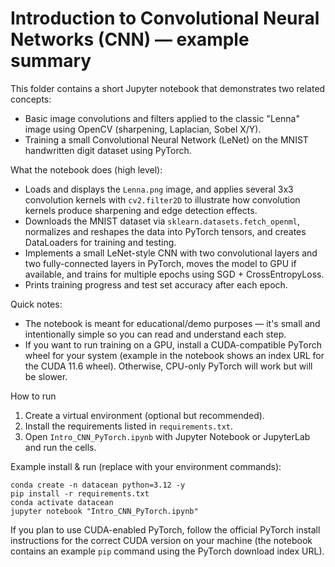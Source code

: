 # Introduction to Convolutional Neural Networks (CNN) — example summary

This folder contains a short Jupyter notebook that demonstrates two related concepts:

- Basic image convolutions and filters applied to the classic "Lenna" image using OpenCV (sharpening, Laplacian, Sobel X/Y).
- Training a small Convolutional Neural Network (LeNet) on the MNIST handwritten digit dataset using PyTorch.

What the notebook does (high level):

- Loads and displays the `Lenna.png` image, and applies several 3x3 convolution kernels with `cv2.filter2D` to illustrate how convolution kernels produce sharpening and edge detection effects.
- Downloads the MNIST dataset via `sklearn.datasets.fetch_openml`, normalizes and reshapes the data into PyTorch tensors, and creates DataLoaders for training and testing.
- Implements a small LeNet-style CNN with two convolutional layers and two fully-connected layers in PyTorch, moves the model to GPU if available, and trains for multiple epochs using SGD + CrossEntropyLoss.
- Prints training progress and test set accuracy after each epoch.

Quick notes:

- The notebook is meant for educational/demo purposes — it's small and intentionally simple so you can read and understand each step.
- If you want to run training on a GPU, install a CUDA-compatible PyTorch wheel for your system (example in the notebook shows an index URL for the CUDA 11.6 wheel). Otherwise, CPU-only PyTorch will work but will be slower.

How to run

1. Create a virtual environment (optional but recommended).
2. Install the requirements listed in `requirements.txt`.
3. Open `Intro_CNN_PyTorch.ipynb` with Jupyter Notebook or JupyterLab and run the cells.

Example install & run (replace with your environment commands):

    conda create -n datacean python=3.12 -y
	pip install -r requirements.txt
    conda activate datacean
	jupyter notebook "Intro_CNN_PyTorch.ipynb"

If you plan to use CUDA-enabled PyTorch, follow the official PyTorch install instructions for the correct CUDA version on your machine (the notebook contains an example `pip` command using the PyTorch download index URL).
